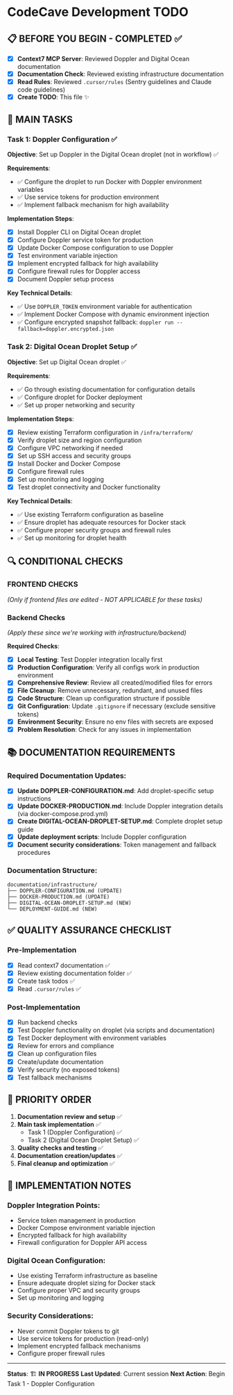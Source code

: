 # CodeCave Development TODO

## 📋 BEFORE YOU BEGIN - COMPLETED ✅

- [x] **Context7 MCP Server**: Reviewed Doppler and Digital Ocean documentation
- [x] **Documentation Check**: Reviewed existing infrastructure documentation
- [x] **Read Rules**: Reviewed `.cursor/rules` (Sentry guidelines and Claude code guidelines)
- [x] **Create TODO**: This file ✨

## 🎯 MAIN TASKS

### Task 1: Doppler Configuration ✅

**Objective**: Set up Doppler in the Digital Ocean droplet (not in workflow) ✅

**Requirements**:

- ✅ Configure the droplet to run Docker with Doppler environment variables
- ✅ Use service tokens for production environment
- ✅ Implement fallback mechanism for high availability

**Implementation Steps**:

- [x] Install Doppler CLI on Digital Ocean droplet
- [x] Configure Doppler service token for production
- [x] Update Docker Compose configuration to use Doppler
- [x] Test environment variable injection
- [x] Implement encrypted fallback for high availability
- [x] Configure firewall rules for Doppler access
- [x] Document Doppler setup process

**Key Technical Details**:

- ✅ Use `DOPPLER_TOKEN` environment variable for authentication
- ✅ Implement Docker Compose with dynamic environment injection
- ✅ Configure encrypted snapshot fallback: `doppler run --fallback=doppler.encrypted.json`

### Task 2: Digital Ocean Droplet Setup ✅

**Objective**: Set up Digital Ocean droplet ✅

**Requirements**:

- ✅ Go through existing documentation for configuration details
- ✅ Configure droplet for Docker deployment
- ✅ Set up proper networking and security

**Implementation Steps**:

- [x] Review existing Terraform configuration in `/infra/terraform/`
- [x] Verify droplet size and region configuration
- [x] Configure VPC networking if needed
- [x] Set up SSH access and security groups
- [x] Install Docker and Docker Compose
- [x] Configure firewall rules
- [x] Set up monitoring and logging
- [x] Test droplet connectivity and Docker functionality

**Key Technical Details**:

- ✅ Use existing Terraform configuration as baseline
- ✅ Ensure droplet has adequate resources for Docker stack
- ✅ Configure proper security groups and firewall rules
- ✅ Set up monitoring for droplet health

## 🔍 CONDITIONAL CHECKS

### FRONTEND CHECKS

_(Only if frontend files are edited - NOT APPLICABLE for these tasks)_

### Backend Checks

_(Apply these since we're working with infrastructure/backend)_

**Required Checks**:

- [x] **Local Testing**: Test Doppler integration locally first
- [x] **Production Configuration**: Verify all configs work in production environment
- [x] **Comprehensive Review**: Review all created/modified files for errors
- [x] **File Cleanup**: Remove unnecessary, redundant, and unused files
- [x] **Code Structure**: Clean up configuration structure if possible
- [x] **Git Configuration**: Update `.gitignore` if necessary (exclude sensitive tokens)
- [x] **Environment Security**: Ensure no env files with secrets are exposed
- [x] **Problem Resolution**: Check for any issues in implementation

## 📚 DOCUMENTATION REQUIREMENTS

### Required Documentation Updates:

- [x] **Update DOPPLER-CONFIGURATION.md**: Add droplet-specific setup instructions
- [x] **Update DOCKER-PRODUCTION.md**: Include Doppler integration details (via docker-compose.prod.yml)
- [x] **Create DIGITAL-OCEAN-DROPLET-SETUP.md**: Complete droplet setup guide
- [x] **Update deployment scripts**: Include Doppler configuration
- [x] **Document security considerations**: Token management and fallback procedures

### Documentation Structure:

```
documentation/infrastructure/
├── DOPPLER-CONFIGURATION.md (UPDATE)
├── DOCKER-PRODUCTION.md (UPDATE)
├── DIGITAL-OCEAN-DROPLET-SETUP.md (NEW)
└── DEPLOYMENT-GUIDE.md (NEW)
```

## ✅ QUALITY ASSURANCE CHECKLIST

### Pre-Implementation

- [x] Read context7 documentation ✅
- [x] Review existing documentation folder ✅
- [x] Create task todos ✅
- [x] Read `.cursor/rules` ✅

### Post-Implementation

- [x] Run backend checks
- [x] Test Doppler functionality on droplet (via scripts and documentation)
- [x] Test Docker deployment with environment variables
- [x] Review for errors and compliance
- [x] Clean up configuration files
- [x] Create/update documentation
- [x] Verify security (no exposed tokens)
- [x] Test fallback mechanisms

## 🚀 PRIORITY ORDER

1. **Documentation review and setup** ✅
2. **Main task implementation** ✅
   - Task 1 (Doppler Configuration) ✅
   - Task 2 (Digital Ocean Droplet Setup) ✅
3. **Quality checks and testing** ✅
4. **Documentation creation/updates** ✅
5. **Final cleanup and optimization** ✅

## 📝 IMPLEMENTATION NOTES

### Doppler Integration Points:

- Service token management in production
- Docker Compose environment variable injection
- Encrypted fallback for high availability
- Firewall configuration for Doppler API access

### Digital Ocean Configuration:

- Use existing Terraform infrastructure as baseline
- Ensure adequate droplet sizing for Docker stack
- Configure proper VPC and security groups
- Set up monitoring and logging

### Security Considerations:

- Never commit Doppler tokens to git
- Use service tokens for production (read-only)
- Implement encrypted fallback mechanisms
- Configure proper firewall rules

---

**Status**: 🏗️ **IN PROGRESS**
**Last Updated**: Current session
**Next Action**: Begin Task 1 - Doppler Configuration
